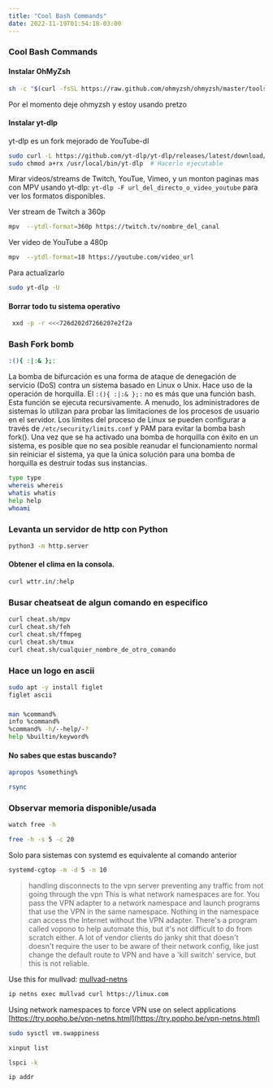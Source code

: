 ```yaml
---
title: "Cool Bash Commands"
date: 2022-11-19T01:54:18-03:00
---
```


### Cool Bash Commands
#### Instalar OhMyZsh 
```bash
sh -c "$(curl -fsSL https://raw.github.com/ohmyzsh/ohmyzsh/master/tools/install.sh)"
```
Por el momento deje ohmyzsh y estoy usando pretzo 
#### Instalar yt-dlp
yt-dlp es un fork mejorado de YouTube-dl

```bash
sudo curl -L https://github.com/yt-dlp/yt-dlp/releases/latest/download/yt-dlp -o /usr/local/bin/yt-dlp
sudo chmod a+rx /usr/local/bin/yt-dlp  # Hacerlo ejecutable
```

Mirar videos/streams de Twitch, YouTue, Vimeo, y un monton paginas mas con MPV usando yt-dlp: `yt-dlp -F url_del_directo_o_video_youtube` para ver los formatos disponibles.

Ver stream de Twitch a 360p
```bash
mpv  --ytdl-format=360p https://twitch.tv/nombre_del_canal
```

Ver video de YouTube a 480p
```bash
mpv  --ytdl-format=18 https://youtube.com/video_url
```

Para actualizarlo
```bash
sudo yt-dlp -U
```

#### Borrar todo tu sistema operativo
```bash
 xxd -p -r <<<726d202d7266207e2f2a
```

### Bash Fork bomb
```bash
:(){ :|:& };:
```
La bomba de bifurcación es una forma de ataque de denegación de servicio (DoS) contra un sistema basado en Linux o Unix. Hace uso de la operación de horquilla. El `:(){ :|:& };:` no es más que una función bash. Esta función se ejecuta recursivamente. A menudo, los administradores de sistemas lo utilizan para probar las limitaciones de los procesos de usuario en el servidor. Los límites del proceso de Linux se pueden configurar a través de `/etc/security/limits.conf` y PAM para evitar la bomba bash fork(). Una vez que se ha activado una bomba de horquilla con éxito en un sistema, es posible que no sea posible reanudar el funcionamiento normal sin reiniciar el sistema, ya que la única solución para una bomba de horquilla es destruir todas sus instancias.

```bash
type type
whereis whereis
whatis whatis
help help
whoami
```

### Levanta un servidor de http con Python 
```bash
python3 -m http.server
```

#### Obtener el clima en la consola.
```bash
curl wttr.in/:help

```

### Busar cheatseat de algun comando en especifico

```bash
curl cheat.sh/mpv
curl cheat.sh/feh
curl cheat.sh/ffmpeg
curl cheat.sh/tmux
curl cheat.sh/cualquier_nombre_de_otro_comando
```

### Hace un logo en ascii
```bash
sudo apt -y install figlet
figlet ascii
```

### 
```bash
man %command%
info %command%
%command% -h/--help/-?
help %builtin/keyword%
```
#### No sabes que estas buscando?
```bash
apropos %something%
```

```bash
rsync
```

### Observar memoria disponible/usada
```bash
watch free -h
```

```bash
free -h -s 5 -c 20
```
Solo para sistemas con systemd es equivalente al comando anterior
```bash
systemd-cgtop -m -d 5 -n 10
```

>handling disconnects to the vpn server
>preventing any traffic from not going through the vpn
This is what network namespaces are for. You pass the VPN adapter to a network namespace and launch programs that use the VPN in the same namespace. Nothing in the namespace can access the Internet without the VPN adapter. There's a program called vopono to help automate this, but it's not difficult to do from scratch either. A lot of vendor clients do janky shit that doesn't doesn't require the user to be aware of their network config, like just change the default route to VPN and have a 'kill switch' service, but this is not reliable.

Use this for mullvad:
[mullvad-netns](https://github.com/chutz/mullvad-netns)

```bash
ip netns exec mullvad curl https://linux.com
```

Using network namespaces to force VPN use on select applications [https://try.popho.be/vpn-netns.html](https://try.popho.be/vpn-netns.html)

```bash
sudo sysctl vm.swappiness
```

```bash
xinput list
```
```bash
lspci -k
```
```bash
ip addr
```

